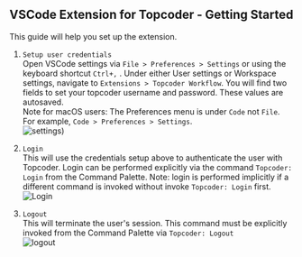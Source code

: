 ## VSCode Extension for Topcoder - Getting Started
This guide will help you set up the extension.
1. `Setup user credentials`     
Open VSCode settings via `File > Preferences > Settings` or using the keyboard shortcut `Ctrl+,` . Under either User settings or Workspace settings, navigate to `Extensions > Topcoder Workflow`. You will find two fields to set your topcoder username and password. These values are autosaved.  
Note for macOS users: The Preferences menu is under `Code` not `File`. For example, `Code > Preferences > Settings`.        
![settings](https://i.imgur.com/9LLpLHN.png))

2. `Login`  
This will use the credentials setup above to authenticate the user with Topcoder. Login can be performed explicitly via the command `Topcoder: Login` from the Command Palette. Note: login is performed implicitly if a different command is invoked without invoke `Topcoder: Login` first.       
![Login](https://i.imgur.com/3saNjIY.gif)

3. `Logout`  
This will terminate the user's session. This command must be explicitly invoked from the Command Palette via `Topcoder: Logout`     
![logout](https://i.imgur.com/7MVhLQg.gif)